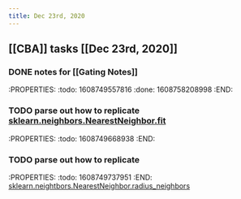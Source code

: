 ```yaml
---
title: Dec 23rd, 2020
---
```


## [[CBA]] tasks  [[Dec 23rd, 2020]]
### DONE notes for [[Gating Notes]]
:PROPERTIES:
:todo: 1608749557816
:done: 1608758208998
:END:
### TODO parse out how to replicate [sklearn.neighbors.NearestNeighbor.fit](https://github.com/scikit-learn/scikit-learn/blob/f0ab589f/sklearn/neighbors/base.py#L794)
:PROPERTIES:
:todo: 1608749668938
:END:
### TODO parse out how to replicate
:PROPERTIES:
:todo: 1608749737951
:END:
[sklearn.neightbors.NearestNeighbor.radius_neighbors](https://github.com/scikit-learn/scikit-learn/blob/f0ab589f/sklearn/neighbors/base.py#L506)
###
